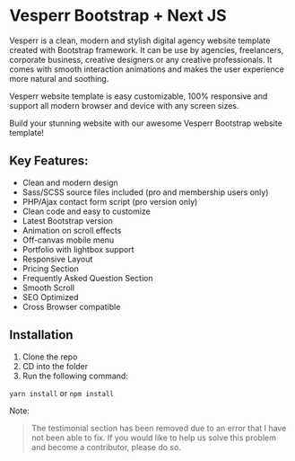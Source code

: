 # Vesperr Bootstrap + Next JS

Vesperr is a clean, modern and stylish digital agency website template created with Bootstrap framework. It can be use by agencies, freelancers, corporate business, creative designers or any creative professionals. It comes with smooth interaction animations and makes the user experience more natural and soothing.

Vesperr website template is easy customizable, 100% responsive and support all modern browser and device with any screen sizes.

Build your stunning website with our awesome Vesperr Bootstrap website template!

## Key Features:

- Clean and modern design
- Sass/SCSS source files included (pro and membership users only)
- PHP/Ajax contact form script (pro version only)
- Clean code and easy to customize
- Latest Bootstrap version
- Animation on scroll effects
- Off-canvas mobile menu
- Portfolio with lightbox support
- Responsive Layout
- Pricing Section
- Frequently Asked Question Section
- Smooth Scroll
- SEO Optimized
- Cross Browser compatible

## Installation
1. Clone the repo 
2. CD into the folder 
3. Run the following command:

`yarn install`
or
`npm install`

Note:
> The testimonial section has been removed due to an error that I have not been able to fix. If you would like to help us solve this problem and become a contributor, please do so. 
